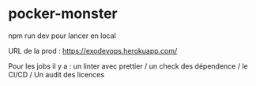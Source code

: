 # pocker-monster

npm run dev pour lancer en local

URL de la prod : https://exodevops.herokuapp.com/

Pour les jobs il y a : un linter avec prettier  /
                       un check des dépendence  /
                       le CI/CD  /
                       Un audit des licences 
                       
